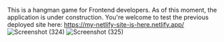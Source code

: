 This is a hangman game for Frontend developers. As of this moment, the application is under construction.
You're welcome to test the previous deployed site here: https://my-netlify-site-is-here.netlify.app/
![Screenshot (324)](https://github.com/fiddyhamma/Group-2-Hangman-react/assets/80991780/d5ac9614-ba1f-4810-9507-02479eb6abf7)
![Screenshot (325)](https://github.com/fiddyhamma/Group-2-Hangman-react/assets/80991780/5c9afb96-e00a-4e9f-af4b-643037417914)

